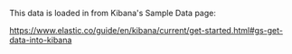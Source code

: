 This data is loaded in from Kibana's Sample Data page:

https://www.elastic.co/guide/en/kibana/current/get-started.html#gs-get-data-into-kibana
